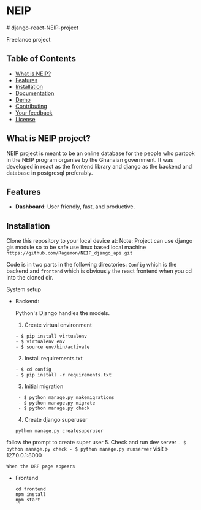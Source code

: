 
<div align="left">
  <h1>NEIP </h1>
</div>
# django-react-NEIP-project

Freelance project 
## Table of Contents

- [What is NEIP?](#what-makes-saleor-special)
- [Features](#features)
- [Installation](#installation)
- [Documentation](#documentation)
- [Demo](#demo)
- [Contributing](#contributing)
- [Your feedback](#your-feedback)
- [License](#license)

## What is NEIP project?

NEIP project is meant to be an online database for the people who partook in the NEIP program organise by the Ghanaian government. It was developed in react as the frontend library and django as the backend and database in postgresql preferably. 

## Features
- **Dashboard**: User friendly, fast, and productive. 

## Installation
Clone this repository to your local device at:
Note: Project can use django gis module so to be safe use linux based local machine
```https://github.com/Ragemon/NEIP_django_api.git```

Code is in two parts in the following directories: `Config` which is the backend and `frontend` which is obviously the react frontend when you cd into the cloned dir.

System setup
- Backend:

    Python's Django handles the models.

  
  1. Create virtual environment
    ```
    - $ pip install virtualenv
    - $ virtualenv env
    - $ source env/bin/activate
    ```
  2. Install requirements.txt
    ```
    - $ cd config
    - $ pip install -r requirements.txt
    ```
  3. Initial migration
    ```
     - $ python manage.py makemigrations
     - $ python manage.py migrate
     - $ python manage.py check
    ```
  4. Create django superuser
    ```
    python manage.py createsuperuser
    ``` 
 follow the prompt to create super user
  5. Check and run dev server
    ```
    - $ python manage.py check
    - $ python manage.py runserver
    ```
    visit 
    > 127.0.0.1:8000
    
    When the DRF page appears 



- Frontend
   ```
   cd frontend
   npm install 
   npm start
   ``
